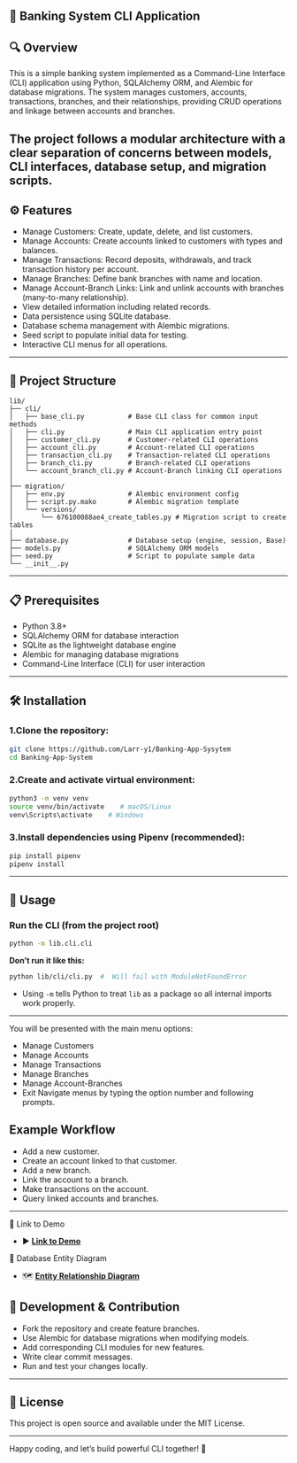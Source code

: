 ## 🏦 Banking System CLI Application

## 🔍 Overview
This is a simple banking system implemented as a Command-Line Interface (CLI) application using Python, SQLAlchemy ORM, and Alembic for database migrations. The system manages customers, accounts, transactions, branches, and their relationships, providing CRUD operations and linkage between accounts and branches.

The project follows a modular architecture with a clear separation of concerns between models, CLI interfaces, database setup, and migration scripts.
 ---

## ⚙️ Features
- Manage Customers: Create, update, delete, and list customers.
- Manage Accounts: Create accounts linked to customers with types and balances.
- Manage Transactions: Record deposits, withdrawals, and track transaction history per account.
- Manage Branches: Define bank branches with name and location.
- Manage Account-Branch Links: Link and unlink accounts with branches (many-to-many relationship).
- View detailed information including related records.
- Data persistence using SQLite database.
- Database schema management with Alembic migrations.
- Seed script to populate initial data for testing.
- Interactive CLI menus for all operations.
---


## 📁 Project Structure

```
lib/
├── cli/
│   ├── base_cli.py           # Base CLI class for common input methods
│   ├── cli.py                # Main CLI application entry point
│   ├── customer_cli.py       # Customer-related CLI operations
│   ├── account_cli.py        # Account-related CLI operations
│   ├── transaction_cli.py    # Transaction-related CLI operations
│   ├── branch_cli.py         # Branch-related CLI operations
│   └── account_branch_cli.py # Account-Branch linking CLI operations
│
├── migration/
│   ├── env.py                # Alembic environment config
│   ├── script.py.mako        # Alembic migration template
│   └── versions/
│       └── 676100088ae4_create_tables.py # Migration script to create tables
│
├── database.py               # Database setup (engine, session, Base)
├── models.py                 # SQLAlchemy ORM models
├── seed.py                   # Script to populate sample data
└── __init__.py
```
---

## 📋 Prerequisites
- Python 3.8+
- SQLAlchemy ORM for database interaction
- SQLite as the lightweight database engine
- Alembic for managing database migrations
- Command-Line Interface (CLI) for user interaction

---

## 🛠 Installation
### 1.Clone the repository:
```bash
git clone https://github.com/Larr-y1/Banking-App-Sysytem
cd Banking-App-System
```
### 2.Create and activate virtual environment:
```bash
python3 -m venv venv
source venv/bin/activate    # macOS/Linux
venv\Scripts\activate    # Windows
```

### 3.Install dependencies using Pipenv (recommended):
```bash
pip install pipenv
pipenv install
```

---


## 🚀 Usage
### Run the CLI (from the project root)
```bash
python -m lib.cli.cli
```

**Don’t run it like this:**  
```bash
python lib/cli/cli.py  #  Will fail with ModuleNotFoundError
```

- Using `-m` tells Python to treat `lib` as a package so all internal imports work properly.

---
You will be presented with the main menu options:
- Manage Customers
- Manage Accounts
- Manage Transactions
- Manage Branches
- Manage Account-Branches
- Exit
Navigate menus by typing the option number and following prompts.

## Example Workflow
- Add a new customer.
- Create an account linked to that customer.
- Add a new branch.
- Link the account to a branch.
- Make transactions on the account.
- Query linked accounts and branches.

---

🎥 Link to Demo
- ▶️ **[Link to Demo](https://www.loom.com/share/97543e434b2a4f18a9c688f2cda0f9f0?sid=5fa5e98e-c302-4983-8f97-f35b335e24af)** 

🧩 Database Entity Diagram
- 🗺️ **[Entity Relationship Diagram](https://dbdiagram.io/d/Banking-App-Sysytem-68345fdf6980ade2eb6a8b25)**

## 🤝 Development & Contribution
- Fork the repository and create feature branches.
- Use Alembic for database migrations when modifying models.
- Add corresponding CLI modules for new features.
- Write clear commit messages.
- Run and test your changes locally.

---

##

## 📄 License
This project is open source and available under the MIT License.

---

Happy coding, and let’s build powerful CLI together! 🚀

